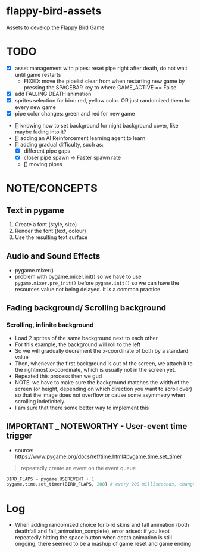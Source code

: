 # flappy-bird-assets

Assets to develop the Flappy Bird Game
# TODO
- [x] asset management with pipes: reset pipe right after death, do not wait until game restarts
    - FIXED: move the pipelist clear from when restarting new game by pressing the SPACEBAR key to where GAME_ACTIVE == False
- [x] add FALLING DEATH animation
- [x] sprites selection for bird: red, yellow color. OR just randomized them for every new game
- [x] pipe color changes: green and red for new game
- [] knowing how to set background for night background cover, like maybe fading into it?
- [] adding an AI Reinforcement learning agent to learn 
- [] adding gradual difficulty, such as:
    - [x] different pipe gaps
    - [x] closer pipe spawn -> Faster spawn rate
    - [] moving pipes

# NOTE/CONCEPTS
## Text in pygame
1. Create a font (style, size)
2. Render the font (text, colour)
3. Use the resulting text surface

## Audio and Sound Effects
- pygame.mixer()
- problem with pygame.mixer.init() so we have to use `pygame.mixer.pre_init()` before `pygame.init()` so we can have the resources value not being delayed. It is a common practice

## Fading background/ Scrolling background
### Scrolling, infinite background
- Load 2 sprites of the same background next to each other
- For this example, the background will roll to the left
- So we will gradually decrement the x-coordinate of both by a standard value
- Then, whenever the first background is out of the screen, we attach it to the rightmost x-coordinate, which is usually not in the screen yet.
- Repeated this process then we gud
- NOTE: we have to make sure the background matches the width of the screen (or height, depending on which direction you want to scroll over) so that the image does not overflow or cause some asymmetry when scrolling indefinitely.
- I am sure that there some better way to implement this 

## IMPORTANT _ NOTEWORTHY - User-event time trigger
- source: https://www.pygame.org/docs/ref/time.html#pygame.time.set_timer
> repeatedly create an event on the event queue

```py
BIRD_FLAPS = pygame.USEREVENT + 1 
pygame.time.set_timer(BIRD_FLAPS, 200) # every 200 milliseconds, change the bird sprite
```

# Log
- When adding randomized choice for bird skins and fall animation (both deathfall and fall_animation_complete), error arised: if you kept repeatedly hitting the space button when death animation is still ongoing, there seemed to be a mashup of game reset and game ending